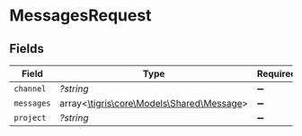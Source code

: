 # MessagesRequest


## Fields

| Field                                                                       | Type                                                                        | Required                                                                    | Description                                                                 |
| --------------------------------------------------------------------------- | --------------------------------------------------------------------------- | --------------------------------------------------------------------------- | --------------------------------------------------------------------------- |
| `channel`                                                                   | *?string*                                                                   | :heavy_minus_sign:                                                          | N/A                                                                         |
| `messages`                                                                  | array<[\tigris\core\Models\Shared\Message](../../models/shared/Message.md)> | :heavy_minus_sign:                                                          | N/A                                                                         |
| `project`                                                                   | *?string*                                                                   | :heavy_minus_sign:                                                          | N/A                                                                         |